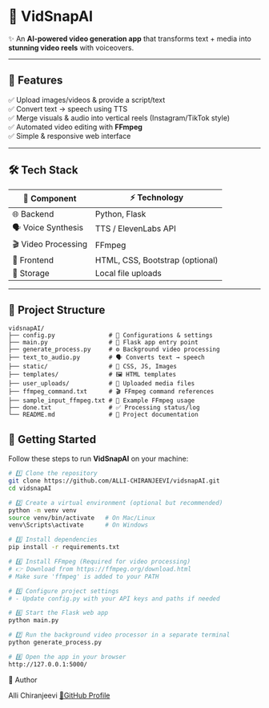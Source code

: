 # 🎥 VidSnapAI  

✨ An **AI-powered video generation app** that transforms text + media into **stunning video reels** with voiceovers.  

---

## 🌟 Features  

✅ Upload images/videos & provide a script/text  
✅ Convert text → speech using TTS  
✅ Merge visuals & audio into vertical reels (Instagram/TikTok style)  
✅ Automated video editing with **FFmpeg**  
✅ Simple & responsive web interface  

---

## 🛠️ Tech Stack  

| 🧩 Component        | ⚡ Technology              |
|----------------------|----------------------------|
| 🌐 Backend           | Python, Flask              |
| 🗣️ Voice Synthesis  | TTS / ElevenLabs API       |
| 🎬 Video Processing | FFmpeg                     |
| 🎨 Frontend          | HTML, CSS, Bootstrap (optional) |
| 💾 Storage           | Local file uploads         |

---

## 📂 Project Structure  

```plaintext
vidsnapAI/
├── config.py               # 🔧 Configurations & settings
├── main.py                 # 🚀 Flask app entry point
├── generate_process.py     # ⚙️ Background video processing
├── text_to_audio.py        # 🗣️ Converts text → speech
├── static/                 # 🎨 CSS, JS, Images
├── templates/              # 🖼️ HTML templates
├── user_uploads/           # 📂 Uploaded media files
├── ffmpeg_command.txt      # 🎬 FFmpeg command references
├── sample_input_ffmpeg.txt # 📝 Example FFmpeg usage
├── done.txt                # ✅ Processing status/log
└── README.md               # 📖 Project documentation
```

## 🚀 Getting Started  

Follow these steps to run **VidSnapAI** on your machine:  

```bash
# 1️⃣ Clone the repository
git clone https://github.com/ALLI-CHIRANJEEVI/vidsnapAI.git
cd vidsnapAI

# 2️⃣ Create a virtual environment (optional but recommended)
python -m venv venv
source venv/bin/activate   # On Mac/Linux
venv\Scripts\activate      # On Windows

# 3️⃣ Install dependencies
pip install -r requirements.txt

# 4️⃣ Install FFmpeg (Required for video processing)
# 👉 Download from https://ffmpeg.org/download.html
# Make sure 'ffmpeg' is added to your PATH

# 5️⃣ Configure project settings
# - Update config.py with your API keys and paths if needed

# 6️⃣ Start the Flask web app
python main.py

# 7️⃣ Run the background video processor in a separate terminal
python generate_process.py

# 8️⃣ Open the app in your browser
http://127.0.0.1:5000/

```

👤 Author

Alli Chiranjeevi
[🔗GitHub Profile](https://github.com/ALLI-CHIRANJEEVI)


